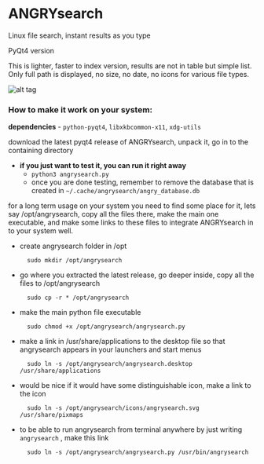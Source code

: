 # ANGRYsearch
Linux file search, instant results as you type

PyQt4 version

This is lighter, faster to index version, results are not in table but simple list.
Only full path is displayed, no size, no date, no icons for various file types.


![alt tag](http://i.imgur.com/H7ptdGG.gif)

### How to make it work on your system:

**dependencies** - `python-pyqt4`, `libxkbcommon-x11`, `xdg-utils`

download the latest pyqt4 release of ANGRYsearch, unpack it, go in to the containing directory
* **if you just want to test it, you can run it right away**
  * `python3 angrysearch.py`
  * once you are done testing, remember to remove the database that is created in
    `~/.cache/angrysearch/angry_database.db`

for a long term usage on your system you need to find some place for it,
lets say /opt/angrysearch, copy all the files there, make the main one executable,
and make some links to these files to integrate ANGRYsearch in to your system well.

* create angrysearch folder in /opt

        sudo mkdir /opt/angrysearch

* go where you extracted the latest release, go deeper inside, copy all the files to /opt/angrysearch

        sudo cp -r * /opt/angrysearch

* make the main python file executable

        sudo chmod +x /opt/angrysearch/angrysearch.py

* make a link in /usr/share/applications to the desktop file so that angrysearch appears in your launchers and start menus

        sudo ln -s /opt/angrysearch/angrysearch.desktop /usr/share/applications

* would be nice if it would have some distinguishable icon, make a link to the icon

        sudo ln -s /opt/angrysearch/icons/angrysearch.svg /usr/share/pixmaps

* to be able to run angrysearch from terminal anywhere by just writing `angrysearch` , make this link

        sudo ln -s /opt/angrysearch/angrysearch.py /usr/bin/angrysearch

